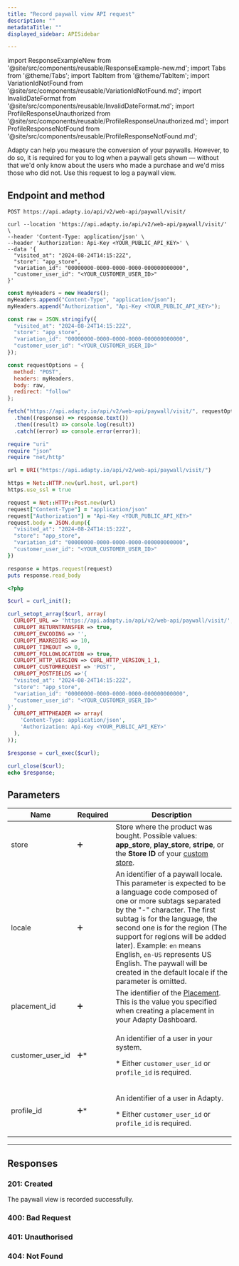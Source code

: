 ```yaml
---
title: "Record paywall view API request"
description: ""
metadataTitle: ""
displayed_sidebar: APISidebar

---
```


import ResponseExampleNew from '@site/src/components/reusable/ResponseExample-new.md';
import Tabs from '@theme/Tabs';
import TabItem from '@theme/TabItem'; 
import VariationIdNotFound from '@site/src/components/reusable/VariationIdNotFound.md';
import InvalidDateFormat from '@site/src/components/reusable/InvalidDateFormat.md';
import ProfileResponseUnauthorized from '@site/src/components/reusable/ProfileResponseUnauthorized.md';
import ProfileResponseNotFound from '@site/src/components/reusable/ProfileResponseNotFound.md';

Adapty can help you measure the conversion of your paywalls. However, to do so, it is required for you to log when a paywall gets shown — without that we'd only know about the users who made a purchase and we'd miss those who did not. Use this request to log a paywall view.

## Endpoint and method

```text
POST https://api.adapty.io/api/v2/web-api/paywall/visit/
```

<Tabs> 
<TabItem value="shell" label="cURL" default>  

```shell
curl --location 'https://api.adapty.io/api/v2/web-api/paywall/visit/' \
--header 'Content-Type: application/json' \
--header 'Authorization: Api-Key <YOUR_PUBLIC_API_KEY>' \
--data '{
  "visited_at": "2024-08-24T14:15:22Z",
  "store": "app_store",
  "variation_id": "00000000-0000-0000-0000-000000000000",
  "customer_user_id": "<YOUR_CUSTOMER_USER_ID>"
}'
```

</TabItem>  
<TabItem value="javascript" label="JavaScript" default>   

```javascript
const myHeaders = new Headers();
myHeaders.append("Content-Type", "application/json");
myHeaders.append("Authorization", "Api-Key <YOUR_PUBLIC_API_KEY>");

const raw = JSON.stringify({
  "visited_at": "2024-08-24T14:15:22Z",
  "store": "app_store",
  "variation_id": "00000000-0000-0000-0000-000000000000",
  "customer_user_id": "<YOUR_CUSTOMER_USER_ID>"
});

const requestOptions = {
  method: "POST",
  headers: myHeaders,
  body: raw,
  redirect: "follow"
};

fetch("https://api.adapty.io/api/v2/web-api/paywall/visit/", requestOptions)
  .then((response) => response.text())
  .then((result) => console.log(result))
  .catch((error) => console.error(error));
```

</TabItem>  
<TabItem value="ruby" label="Ruby" default>

```ruby
require "uri"
require "json"
require "net/http"

url = URI("https://api.adapty.io/api/v2/web-api/paywall/visit/")

https = Net::HTTP.new(url.host, url.port)
https.use_ssl = true

request = Net::HTTP::Post.new(url)
request["Content-Type"] = "application/json"
request["Authorization"] = "Api-Key <YOUR_PUBLIC_API_KEY>"
request.body = JSON.dump({
  "visited_at": "2024-08-24T14:15:22Z",
  "store": "app_store",
  "variation_id": "00000000-0000-0000-0000-000000000000",
  "customer_user_id": "<YOUR_CUSTOMER_USER_ID>"
})

response = https.request(request)
puts response.read_body
```

</TabItem>   
<TabItem value="php" label="PHP" default>

```php
<?php

$curl = curl_init();

curl_setopt_array($curl, array(
  CURLOPT_URL => 'https://api.adapty.io/api/v2/web-api/paywall/visit/',
  CURLOPT_RETURNTRANSFER => true,
  CURLOPT_ENCODING => '',
  CURLOPT_MAXREDIRS => 10,
  CURLOPT_TIMEOUT => 0,
  CURLOPT_FOLLOWLOCATION => true,
  CURLOPT_HTTP_VERSION => CURL_HTTP_VERSION_1_1,
  CURLOPT_CUSTOMREQUEST => 'POST',
  CURLOPT_POSTFIELDS =>'{
  "visited_at": "2024-08-24T14:15:22Z",
  "store": "app_store",
  "variation_id": "00000000-0000-0000-0000-000000000000",
  "customer_user_id": "<YOUR_CUSTOMER_USER_ID>"
}',
  CURLOPT_HTTPHEADER => array(
    'Content-Type: application/json',
    'Authorization: Api-Key <YOUR_PUBLIC_API_KEY>'
  ),
));

$response = curl_exec($curl);

curl_close($curl);
echo $response;
```

</TabItem>  
</Tabs>

## Parameters

| Name             | Required           | Description                                                  |
| ---------------- | ------------------ | ------------------------------------------------------------ |
| store            | :heavy_plus_sign:  | Store where the product was bought. Possible values: **app_store**, **play_store**, **stripe**, or the **Store ID** of your [custom store](https://dev-docs.adapty.io/docs/initial-custom). |
| locale           | :heavy_plus_sign:  | An identifier of a paywall locale. This parameter is expected to be a language code composed of one or more subtags separated by the "-" character. The first subtag is for the language, the second one is for the region (The support for regions will be added later).  Example: `en` means English, `en-US` represents US English. The paywall will be created in the default locale if the parameter is omitted. |
| placement_id     | :heavy_plus_sign:  | The identifier of the [Placement](https://adapty.io/docs/placements). This is the value you specified when creating a placement in your Adapty Dashboard. |
| customer_user_id | :heavy_plus_sign:* | <p>An identifier of a user in your system.</p><p>* Either `customer_user_id` or `profile_id` is required.</p> |
| profile_id       | :heavy_plus_sign:* | <p>An identifier of a user in Adapty. </p><p>* Either `customer_user_id` or `profile_id` is required.</p> |

---

## Responses

### 201: Created

The paywall view is recorded successfully.

### 400: Bad Request

<InvalidDateFormat />

### 401: Unauthorised

<ProfileResponseUnauthorized />

### 404: Not Found

<ProfileResponseNotFound />

